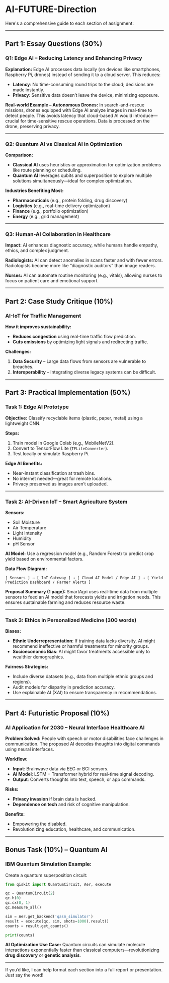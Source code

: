 # AI-FUTURE-Direction
Here's a comprehensive guide to each section of assignment:

---

## **Part 1: Essay Questions (30%)**

### **Q1: Edge AI – Reducing Latency and Enhancing Privacy**

**Explanation:**
Edge AI processes data locally (on devices like smartphones, Raspberry Pi, drones) instead of sending it to a cloud server. This reduces:

* **Latency**: No time-consuming round trips to the cloud; decisions are made instantly.
* **Privacy**: Sensitive data doesn’t leave the device, minimizing exposure.

**Real-world Example – Autonomous Drones:**
In search-and-rescue missions, drones equipped with Edge AI analyze images in real-time to detect people. This avoids latency that cloud-based AI would introduce—crucial for time-sensitive rescue operations. Data is processed on the drone, preserving privacy.

---

### **Q2: Quantum AI vs Classical AI in Optimization**

**Comparison:**

* **Classical AI** uses heuristics or approximation for optimization problems like route planning or scheduling.
* **Quantum AI** leverages qubits and superposition to explore multiple solutions simultaneously—ideal for complex optimization.

**Industries Benefiting Most:**

* **Pharmaceuticals** (e.g., protein folding, drug discovery)
* **Logistics** (e.g., real-time delivery optimization)
* **Finance** (e.g., portfolio optimization)
* **Energy** (e.g., grid management)

---

### **Q3: Human-AI Collaboration in Healthcare**

**Impact:**
AI enhances diagnostic accuracy, while humans handle empathy, ethics, and complex judgment.

**Radiologists:** AI can detect anomalies in scans faster and with fewer errors. Radiologists become more like “diagnostic auditors” than image readers.

**Nurses:** AI can automate routine monitoring (e.g., vitals), allowing nurses to focus on patient care and emotional support.

---

## **Part 2: Case Study Critique (10%)**

### **AI-IoT for Traffic Management**

**How it improves sustainability:**

* **Reduces congestion** using real-time traffic flow prediction.
* **Cuts emissions** by optimizing light signals and redirecting traffic.

**Challenges:**

1. **Data Security** – Large data flows from sensors are vulnerable to breaches.
2. **Interoperability** – Integrating diverse legacy systems can be difficult.

---

## **Part 3: Practical Implementation (50%)**

### **Task 1: Edge AI Prototype**

**Objective:** Classify recyclable items (plastic, paper, metal) using a lightweight CNN.

**Steps:**

1. Train model in Google Colab (e.g., MobileNetV2).
2. Convert to TensorFlow Lite (`TFLiteConverter`).
3. Test locally or simulate Raspberry Pi.


**Edge AI Benefits:**

* Near-instant classification at trash bins.
* No internet needed—great for remote locations.
* Privacy preserved as images aren’t uploaded.

---

### **Task 2: AI-Driven IoT – Smart Agriculture System**

**Sensors:**

* Soil Moisture
* Air Temperature
* Light Intensity
* Humidity
* pH Sensor

**AI Model:**
Use a regression model (e.g., Random Forest) to predict crop yield based on environmental factors.

**Data Flow Diagram:**

```plaintext
[ Sensors ] → [ IoT Gateway ] → [ Cloud AI Model / Edge AI ] → [ Yield Prediction Dashboard / Farmer Alerts ]
```

**Proposal Summary (1 page):**
SmartAgri uses real-time data from multiple sensors to feed an AI model that forecasts yields and irrigation needs. This ensures sustainable farming and reduces resource waste.

---

### **Task 3: Ethics in Personalized Medicine (300 words)**

**Biases:**

* **Ethnic Underrepresentation**: If training data lacks diversity, AI might recommend ineffective or harmful treatments for minority groups.
* **Socioeconomic Bias**: AI might favor treatments accessible only to wealthier demographics.

**Fairness Strategies:**

* Include diverse datasets (e.g., data from multiple ethnic groups and regions).
* Audit models for disparity in prediction accuracy.
* Use explainable AI (XAI) to ensure transparency in recommendations.

---

## **Part 4: Futuristic Proposal (10%)**

### **AI Application for 2030 – Neural Interface Healthcare AI**

**Problem Solved:**
People with speech or motor disabilities face challenges in communication. The proposed AI decodes thoughts into digital commands using neural interfaces.

**Workflow:**

* **Input**: Brainwave data via EEG or BCI sensors.
* **AI Model**: LSTM + Transformer hybrid for real-time signal decoding.
* **Output**: Converts thoughts into text, speech, or app commands.

**Risks:**

* **Privacy invasion** if brain data is hacked.
* **Dependence on tech** and risk of cognitive manipulation.

**Benefits:**

* Empowering the disabled.
* Revolutionizing education, healthcare, and communication.

---

## **Bonus Task (10%) – Quantum AI**

### **IBM Quantum Simulation Example:**

Create a quantum superposition circuit:

```python
from qiskit import QuantumCircuit, Aer, execute

qc = QuantumCircuit(2)
qc.h(0)
qc.cx(0, 1)
qc.measure_all()

sim = Aer.get_backend('qasm_simulator')
result = execute(qc, sim, shots=1000).result()
counts = result.get_counts()

print(counts)
```

**AI Optimization Use Case:**
Quantum circuits can simulate molecule interactions exponentially faster than classical computers—revolutionizing **drug discovery** or **genetic analysis**.

---

If you’d like, I can help format each section into a full report or presentation. Just say the word!
